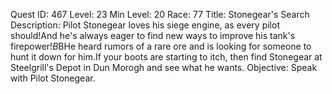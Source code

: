 Quest ID: 467
Level: 23
Min Level: 20
Race: 77
Title: Stonegear's Search
Description: Pilot Stonegear loves his siege engine, as every pilot should!And he's always eager to find new ways to improve his tank's firepower!$B$BHe heard rumors of a rare ore and is looking for someone to hunt it down for him.If your boots are starting to itch, then find Stonegear at Steelgrill's Depot in Dun Morogh and see what he wants.
Objective: Speak with Pilot Stonegear.
